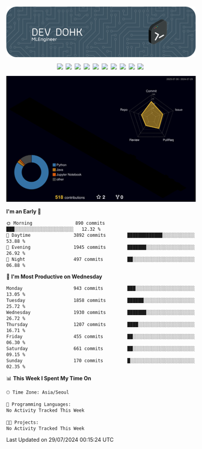 ![Header](./github-header-image.png)

<div align="center">
  <img src="https://ziadoua.github.io/m3-Markdown-Badges/badges/FastAPI/fastapi1.svg" />&nbsp
  <img src="https://ziadoua.github.io/m3-Markdown-Badges/badges/Git/git1.svg" />&nbsp
  <img src="https://ziadoua.github.io/m3-Markdown-Badges/badges/LeetCode/leetcode1.svg" />&nbsp
  <img src="https://ziadoua.github.io/m3-Markdown-Badges/badges/LinkedIn/linkedin2.svg" />&nbsp
  <img src="https://ziadoua.github.io/m3-Markdown-Badges/badges/Linux/linux2.svg" />&nbsp
  <img src="https://ziadoua.github.io/m3-Markdown-Badges/badges/macOS/macos1.svg" />&nbsp
  <img src="https://ziadoua.github.io/m3-Markdown-Badges/badges/PostgreSQL/postgresql3.svg" />&nbsp
  <img src="https://ziadoua.github.io/m3-Markdown-Badges/badges/Python/python3.svg" />&nbsp
  <img src="https://ziadoua.github.io/m3-Markdown-Badges/badges/PyCharm/pycharm1.svg" />&nbsp
  <img src="https://ziadoua.github.io/m3-Markdown-Badges/badges/VisualStudio/visualstudio3.svg" />&nbsp
</div>

![](./profile-3d-contrib/profile-night-rainbow.svg)

<!--START_SECTION:waka-->
**I'm an Early 🐤** 

```text
🌞 Morning                890 commits         ███░░░░░░░░░░░░░░░░░░░░░░   12.32 % 
🌆 Daytime                3892 commits        █████████████░░░░░░░░░░░░   53.88 % 
🌃 Evening                1945 commits        ███████░░░░░░░░░░░░░░░░░░   26.92 % 
🌙 Night                  497 commits         ██░░░░░░░░░░░░░░░░░░░░░░░   06.88 % 
```
📅 **I'm Most Productive on Wednesday** 

```text
Monday                   943 commits         ███░░░░░░░░░░░░░░░░░░░░░░   13.05 % 
Tuesday                  1858 commits        ██████░░░░░░░░░░░░░░░░░░░   25.72 % 
Wednesday                1930 commits        ███████░░░░░░░░░░░░░░░░░░   26.72 % 
Thursday                 1207 commits        ████░░░░░░░░░░░░░░░░░░░░░   16.71 % 
Friday                   455 commits         ██░░░░░░░░░░░░░░░░░░░░░░░   06.30 % 
Saturday                 661 commits         ██░░░░░░░░░░░░░░░░░░░░░░░   09.15 % 
Sunday                   170 commits         █░░░░░░░░░░░░░░░░░░░░░░░░   02.35 % 
```


📊 **This Week I Spent My Time On** 

```text
🕑︎ Time Zone: Asia/Seoul

💬 Programming Languages: 
No Activity Tracked This Week

🐱‍💻 Projects: 
No Activity Tracked This Week
```


 Last Updated on 29/07/2024 00:15:24 UTC
<!--END_SECTION:waka-->




